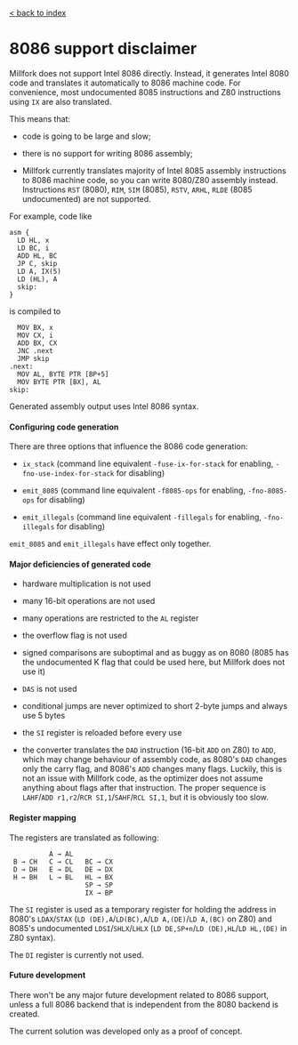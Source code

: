 [< back to index](../index.md)

# 8086 support disclaimer

Millfork does not support Intel 8086 directly.
Instead, it generates Intel 8080 code and translates it automatically to 8086 machine code.
For convenience, most undocumented 8085 instructions and Z80 instructions using `IX` are also translated.

This means that:

* code is going to be large and slow;

* there is no support for writing 8086 assembly;

* Millfork currently translates majority of Intel 8085 assembly instructions to 8086 machine code,
so you can write 8080/Z80 assembly instead.  
    Instructions `RST` (8080), `RIM`, `SIM` (8085), `RSTV`, `ARHL`, `RLDE` (8085 undocumented) are not supported.

For example, code like

    asm {
      LD HL, x
      LD BC, i
      ADD HL, BC
      JP C, skip
      LD A, IX(5)
      LD (HL), A
      skip:
    }
    
is compiled to

      MOV BX, x
      MOV CX, i
      ADD BX, CX
      JNC .next
      JMP skip
    .next:
      MOV AL, BYTE PTR [BP+5]
      MOV BYTE PTR [BX], AL    
    skip:
    
Generated assembly output uses Intel 8086 syntax.

#### Configuring code generation

There are three options that influence the 8086 code generation:

* `ix_stack` (command line equivalent `-fuse-ix-for-stack` for enabling, `-fno-use-index-for-stack` for disabling)

* `emit_8085` (command line equivalent `-f8085-ops` for enabling, `-fno-8085-ops` for disabling)

* `emit_illegals` (command line equivalent `-fillegals` for enabling, `-fno-illegals` for disabling)

`emit_8085` and `emit_illegals` have effect only together.

#### Major deficiencies of generated code

* hardware multiplication is not used

* many 16-bit operations are not used

* many operations are restricted to the `AL` register

* the overflow flag is not used

* signed comparisons are suboptimal and as buggy as on 8080
(8085 has the undocumented K flag that could be used here, but Millfork does not use it)

* `DAS` is not used

* conditional jumps are never optimized to short 2-byte jumps and always use 5 bytes

* the `SI` register is reloaded before every use 

* the converter translates the `DAD` instruction (16-bit `ADD` on Z80) to `ADD`,
which may change behaviour of assembly code,
as 8080's `DAD` changes only the carry flag, and 8086's `ADD` changes many flags.
Luckily, this is not an issue with Millfork code, as the optimizer does not assume anything about flags after that instruction.
The proper sequence is `LAHF`/`ADD r1,r2`/`RCR SI,1`/`SAHF`/`RCL SI,1`, but it is obviously too slow.

#### Register mapping

The registers are translated as following:  

              A → AL  
     B → CH   C → CL   BC → CX  
     D → DH   E → DL   DE → DX  
     H → BH   L → BL   HL → BX  
                       SP → SP
                       IX → BP

The `SI` register is used as a temporary register for holding the address in 8080's `LDAX`/`STAX`
(`LD (DE),A`/`LD(BC),A`/`LD A,(DE)`/`LD A,(BC)` on Z80)
and 8085's undocumented `LDSI`/`SHLX`/`LHLX` (`LD DE,SP+n`/`LD (DE),HL`/`LD HL,(DE)` in Z80 syntax).

The `DI` register is currently not used.

#### Future development

There won't be any major future development related to 8086 support,
unless a full 8086 backend that is independent from the 8080 backend is created.

The current solution was developed only as a proof of concept.
